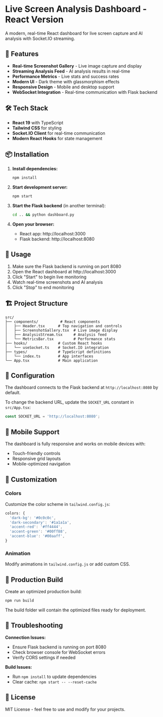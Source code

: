 # Live Screen Analysis Dashboard - React Version

A modern, real-time React dashboard for live screen capture and AI analysis with Socket.IO streaming.

## 🚀 Features

- **Real-time Screenshot Gallery** - Live image capture and display
- **Streaming Analysis Feed** - AI analysis results in real-time
- **Performance Metrics** - Live stats and success rates
- **Modern UI** - Dark theme with glassmorphism effects
- **Responsive Design** - Mobile and desktop support
- **WebSocket Integration** - Real-time communication with Flask backend

## 🛠 Tech Stack

- **React 19** with TypeScript
- **Tailwind CSS** for styling
- **Socket.IO Client** for real-time communication
- **Modern React Hooks** for state management

## 📦 Installation

1. **Install dependencies:**
   ```bash
   npm install
   ```

2. **Start development server:**
   ```bash
   npm start
   ```

3. **Start the Flask backend** (in another terminal):
   ```bash
   cd .. && python dashboard.py
   ```

4. **Open your browser:**
   - React app: http://localhost:3000
   - Flask backend: http://localhost:8080

## 🎯 Usage

1. Make sure the Flask backend is running on port 8080
2. Open the React dashboard at http://localhost:3000
3. Click "Start" to begin live monitoring
4. Watch real-time screenshots and AI analysis
5. Click "Stop" to end monitoring

## 🏗 Project Structure

```
src/
├── components/          # React components
│   ├── Header.tsx      # Top navigation and controls
│   ├── ScreenshotGallery.tsx  # Live image display
│   ├── AnalysisStream.tsx     # Analysis feed
│   └── MetricsBar.tsx         # Performance stats
├── hooks/              # Custom React hooks
│   └── useSocket.ts    # Socket.IO integration
├── types/              # TypeScript definitions
│   └── index.ts        # App interfaces
└── App.tsx             # Main application
```

## 🔧 Configuration

The dashboard connects to the Flask backend at `http://localhost:8080` by default.

To change the backend URL, update the `SOCKET_URL` constant in `src/App.tsx`:

```typescript
const SOCKET_URL = 'http://localhost:8080';
```

## 📱 Mobile Support

The dashboard is fully responsive and works on mobile devices with:
- Touch-friendly controls
- Responsive grid layouts
- Mobile-optimized navigation

## 🎨 Customization

### Colors
Customize the color scheme in `tailwind.config.js`:

```javascript
colors: {
  'dark-bg': '#0c0c0c',
  'dark-secondary': '#1a1a1a',
  'accent-red': '#ff4444',
  'accent-green': '#00ff88',
  'accent-blue': '#00aaff',
}
```

### Animation
Modify animations in `tailwind.config.js` or add custom CSS.

## 🚀 Production Build

Create an optimized production build:

```bash
npm run build
```

The build folder will contain the optimized files ready for deployment.

## 🐛 Troubleshooting

**Connection Issues:**
- Ensure Flask backend is running on port 8080
- Check browser console for WebSocket errors
- Verify CORS settings if needed

**Build Issues:**
- Run `npm install` to update dependencies
- Clear cache: `npm start -- --reset-cache`

## 📄 License

MIT License - feel free to use and modify for your projects.
